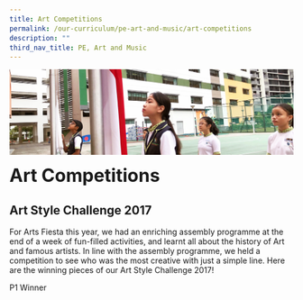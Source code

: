 ```yaml
---
title: Art Competitions
permalink: /our-curriculum/pe-art-and-music/art-competitions
description: ""
third_nav_title: PE, Art and Music
---
```

![](/images/sub-banner.jpg)

**<font size=6>Art Competitions</font>**

Art Style Challenge 2017
------------------------

For Arts Fiesta this year, we had an enriching assembly programme at the end of a week of fun-filled activities, and learnt all about the history of Art and famous artists. In line with the assembly programme, we held a competition to see who was the most creative with just a simple line. Here are the winning pieces of our Art Style Challenge 2017!  

  

P1 Winner